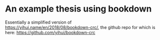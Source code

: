 # An example thesis using bookdown

Essentially a simplified version of https://yihui.name/en/2018/08/bookdown-crc/, the github repo for which is here: https://github.com/yihui/bookdown-crc 
